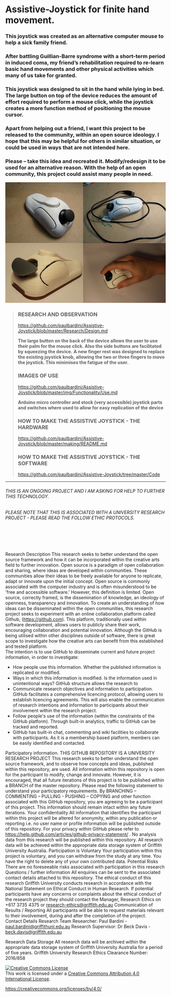 # Assistive-Joystick for finite hand movement.

### This joystick was created as an alternative computer mouse to help a sick family friend. 

### After battling Guillian-Barre syndrome with a short-term period in induced coma, my friend’s rehabilitation required to re-learn basic hand movements and other physical activities which many of us take for granted.

### This joystick was designed to sit in the hand while lying in bed. The large button on top of the device reduces the amount of effort required to perform a mouse click, while the joystick creates a more function method of positioning the mouse cursor.

### Apart from helping out a friend, I want this project to be released to the community, within an open source ideology. I hope that this may be helpful for others in similar situation, or could be used in ways that are not intended here.

### Please – take this idea and recreated it. Modify/redesign it to be used for an alternative reason.  With the help of an open community, this project could assist many people in need.



![](/img/header-image.jpg)

>### RESEARCH AND OBSERVATION
>https://github.com/paulbardini/Assistive-Joystick/blob/master/Research/Design.md
>
><b>The large button on the back of the device allows the user to use their palm for the mouse click. 
Also the side buttons are facilitated by squeezing the device.</b>
><b>A new finger rest was designed to replace the existing joystick knob, allowing the two or three fingers to move the joystick. 
This minimises the fatigue of the user.</b>
>
>### IMAGES OF USE
>https://github.com/paulbardini/Assistive-Joystick/blob/master/img/Functionality/Use.md
>
><b>Arduino micro controller and stock (very accessible) joystick parts and switches where used to allow for easy replication of the device</b>
> ### HOW TO MAKE THE ASSISTIVE JOYSTICK - THE HARDWARE
> https://github.com/paulbardini/Assistive-Joystick/blob/master/making/README.md
> ### HOW TO MAKE THE ASSISTIVE JOYSTICK - THE SOFTWARE
> https://github.com/paulbardini/Assistive-Joystick/tree/master/Code

***

###### THIS IS AN ONGOING PROJECT AND I AM ASKING FOR HELP TO FURTHER THIS TECHNOLOGY.
###### PLEASE NOTE THAT THIS IS ASSOCIATED WITH A UNIVERSITY RESEARCH PROJECT - PLEASE READ THE FOLLOW ETHIC PROTOCOLS.
<br/>
<br/>
<br/>

Research Description
This research seeks to better understand the open source framework and how it can be incorporated within the creative arts field to further innovation.
Open source is a paradigm of open collaboration and sharing, where ideas are developed within communities. These communities allow their ideas to be freely available for anyone to replicate, adapt or innovate upon the initial concept. Open source is commonly associated with the computer industry and is often misunderstood to be 'free and accessible software.' However, this definition is limited. Open source, correctly framed, is the dissemination of knowledge, an ideology of openness, transparency and innovation.
To create an understanding of how ideas can be disseminated within the open communities, this research project seeks to experiment with an online collaboration platform called Github, (https://github.com). This platform, traditionally used within software development, allows users to publicly share their work, encouraging collaboration and potential innovation. Although the GitHub is being utilised within other disciplines outside of software, there is great scope to investigate how the creative arts can benefit from this established and tested platform.   
The intention is to use GitHub to disseminate current and future project information, in order to investigate:
-	How people use this information.  Whether the published information is replicated or modified.
-	Ways in which this information is modified. Is the information used in unintentional ways?
GitHub structure allows the research to 
-	Communicate research objectives and information to participation. GitHub facilitates a comprehensive licencing protocol, allowing users to establish licencing agreements. This will also enable the communication of research intentions and information to participants about their involvement within the research project.
-	Follow people's use of the information (within the constraints of the GitHub platform). Through built-in analytics, traffic to GitHub can be tracked and reported.
-	GitHub has built-in chat, commenting and wiki facilities to collaborate with participants. As it is a membership based platform, members can be easily identified and contacted.

Participatory information.
THIS GITHUB REPOSITORY IS A UNIVERSITY RESEARCH PROJECT 
This research seeks to better understand the open source framework, and to observe how concepts and ideas, published within this repository, are used. All information within this repository is open for the participant to modify, change and innovate. However, it is encouraged, that all future iterations of this project is to be published within a BRANCH of the master repository. 
Please read the following statement to understand your participatory requirements. 
By BRANCHING – COMMENTING – PULLING - PUSHING – COPYING and other function associated with this GitHub repository, you are agreeing to be a participant of this project. This information should remain intact within any future iterations.
Your confidentiality
All information that identifies the participant within this project will be altered for anonymity, within any publication or reporting i.e. no user name or profile information will be published outside of this repository. For your privacy within GitHub please refer to https://help.github.com/articles/github-privacy-statement/ .
No analysis data from this research will be published within this repository. All research data will be achieved within the appropriate data storage system of Griffith University Australia.
Participation is Voluntary
Your participation within this project is voluntary, and you can withdraw from the study at any time. You have the right to delete any of your own contributed data. 
Potential Risks
There are no foreseeable risks associated with participation in this research
Questions / further information
All enquiries can be sent to the associated contact details attached to this repository.
The ethical conduct of this research
Griffith University conducts research in accordance with the National Statement on Ethical Conduct in Human Research.  If potential participants have any concerns or complaints about the ethical conduct of the research project they should contact the Manager, Research Ethics on +617 3735 4375 or research-ethics@griffith.edu.au
Communication of Results / Reporting
All participants will be able to request materials relevant to their involvement, during and after the completion of the project.  
Contact Details Research Team
Researcher:  Paul Bardini - paul.bardini@griffithuni.edu.au
Research Supervisor: Dr Beck Davis - beck.davis@griffith.edu.au

Research Data Storage
All research data will be archived within the appropriate data storage system of Griffith University Australia for a period of five years.
Griffith University Research Ethics Clearance Number:  2016/858


<a rel="license" href="http://creativecommons.org/licenses/by/4.0/"><img alt="Creative Commons License" style="border-width:0" src="https://i.creativecommons.org/l/by/4.0/88x31.png" /></a><br />This work is licensed under a <a rel="license" href="http://creativecommons.org/licenses/by/4.0/">Creative Commons Attribution 4.0 International License</a>.


https://creativecommons.org/licenses/by/4.0/

